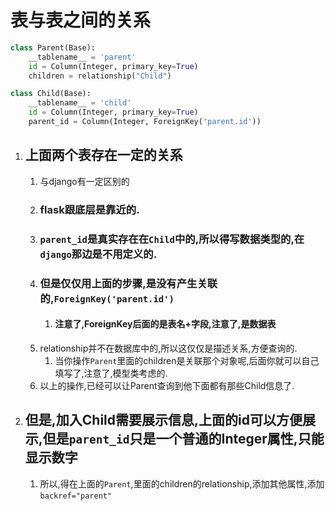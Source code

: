 # 表与表之间的关系
```python
class Parent(Base):
    __tablename__ = 'parent'
    id = Column(Integer, primary_key=True)
    children = relationship("Child")

class Child(Base):
    __tablename__ = 'child'
    id = Column(Integer, primary_key=True)
    parent_id = Column(Integer, ForeignKey('parent.id'))

```
1. ## 上面两个表存在一定的关系
    1. 与django有一定区别的
    2. ### flask跟底层是靠近的.
    3. ### `parent_id`是真实存在在`Child`中的,所以得写数据类型的,在`django`那边是不用定义的.
    4. ### 但是仅仅用上面的步骤,是没有产生关联的,`ForeignKey('parent.id')`
        1. #### 注意了,ForeignKey后面的是表名+字段,注意了,是数据表
    5. relationship并不在数据库中的,所以这仅仅是描述关系,方便查询的.
        1. 当你操作`Parent`里面的children是关联那个对象呢,后面你就可以自己填写了,注意了,模型类考虑的.
    6. 以上的操作,已经可以让Parent查询到他下面都有那些Child信息了.

2. ## 但是,加入Child需要展示信息,上面的id可以方便展示,但是`parent_id`只是一个普通的Integer属性,只能显示数字
    1. 所以,得在上面的`Parent`,里面的children的relationship,添加其他属性,添加`backref="parent"`
